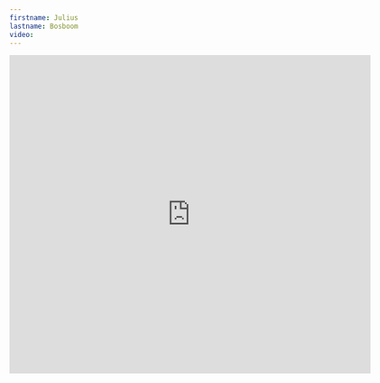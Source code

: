```yaml
--- 
firstname: Julius
lastname: Bosboom
video: 
--- 
```


<iframe src="https://player.vimeo.com/video/560842222" width="640" height="564" frameborder="0" allow="autoplay; fullscreen" allowfullscreen></iframe>